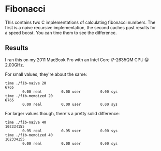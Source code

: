 
# Fibonacci

This contains two C implementations of calculating fibonacci numbers.  The first is a naive recursive implementation, the second caches past results for a speed boost.  You can time them to see the difference.


## Results

I ran this on my 2011 MacBook Pro with an Intel Core i7-2635QM CPU @ 2.00GHz.

For small values, they're about the same:

```
time ./fib-naive 20
6765
        0.00 real         0.00 user         0.00 sys
time ./fib-memoized 20
6765
        0.00 real         0.00 user         0.00 sys
```


For larger values though, there's a pretty solid difference:

```
time ./fib-naive 40
102334155
        0.95 real         0.95 user         0.00 sys
time ./fib-memoized 40
102334155
        0.00 real         0.00 user         0.00 sys
```
